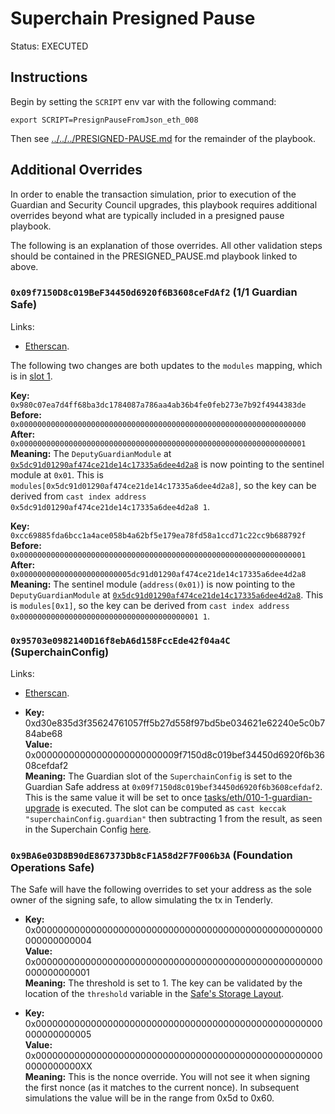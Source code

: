 # Superchain Presigned Pause

Status: EXECUTED

## Instructions

Begin by setting the `SCRIPT` env var with the following command:

```
export SCRIPT=PresignPauseFromJson_eth_008
```

Then see [../../../PRESIGNED-PAUSE.md](../../../PRESIGNED-PAUSE.md) for the remainder of the
playbook.

## Additional Overrides

In order to enable the transaction simulation, prior to execution of the Guardian and Security
Council upgrades, this playbook requires additional overrides beyond what are typically included in
a presigned pause playbook.

The following is an explanation of those overrides. All other validation steps should be contained
in the PRESIGNED_PAUSE.md playbook linked to above.

### `0x09f7150D8c019BeF34450d6920f6B3608ceFdAf2` (1/1 Guardian Safe)

Links:
- [Etherscan](https://etherscan.io/address/0x09f7150D8c019BeF34450d6920f6B3608ceFdAf2).

The following two changes are both updates to the `modules` mapping, which is in [slot 1](https://github.com/safe-global/safe-contracts/blob/v1.3.0/contracts/examples/libraries/GnosisSafeStorage.sol#L10).

**Key:** `0x980c07ea7d4ff68ba3dc1784087a786aa4ab36b4fe0feb273e7b92f4944383de` <br/>
**Before:** `0x0000000000000000000000000000000000000000000000000000000000000000` <br/>
**After:** `0x0000000000000000000000000000000000000000000000000000000000000001` <br/>
**Meaning:** The `DeputyGuardianModule` at [`0x5dc91d01290af474ce21de14c17335a6dee4d2a8`](https://etherscan.io/address/0x5dc91d01290af474ce21de14c17335a6dee4d2a8) is now pointing to the sentinel module at `0x01`.
  This is `modules[0x5dc91d01290af474ce21de14c17335a6dee4d2a8]`, so the key can be
    derived from `cast index address 0x5dc91d01290af474ce21de14c17335a6dee4d2a8 1`.

**Key:** `0xcc69885fda6bcc1a4ace058b4a62bf5e179ea78fd58a1ccd71c22cc9b688792f` <br/>
**Before:** `0x0000000000000000000000000000000000000000000000000000000000000001` <br/>
**After:** `0x0000000000000000000000005dc91d01290af474ce21de14c17335a6dee4d2a8` <br/>
**Meaning:** The sentinel module (`address(0x01)`) is now pointing to the `DeputyGuardianModule` at [`0x5dc91d01290af474ce21de14c17335a6dee4d2a8`](https://etherscan.io/address/0x95703e0982140D16f8ebA6d158FccEde42f04a4C).
  This is `modules[0x1]`, so the key can be
    derived from `cast index address 0x0000000000000000000000000000000000000001 1`.

### `0x95703e0982140D16f8ebA6d158FccEde42f04a4C` (SuperchainConfig)

Links:
- [Etherscan](https://etherscan.io/address/0x95703e0982140D16f8ebA6d158FccEde42f04a4C).

- **Key:** 0xd30e835d3f35624761057ff5b27d558f97bd5be034621e62240e5c0b784abe68 <br/>
  **Value:** 0x00000000000000000000000009f7150d8c019bef34450d6920f6b3608cefdaf2 <br/>
  **Meaning:** The Guardian slot of the `SuperchainConfig` is set to the Guardian Safe address at `0x09f7150d8c019bef34450d6920f6b3608cefdaf2`.
     This is the same value it will be set to once [tasks/eth/010-1-guardian-upgrade](../010-1-guardian-upgrade/README.md) is executed. The slot can be computed as `cast keccak "superchainConfig.guardian"` then subtracting 1 from the result, as seen in the Superchain Config [here](https://github.com/ethereum-optimism/optimism/blob/op-contracts/v1.5.0-rc.1/packages/contracts-bedrock/src/L1/SuperchainConfig.sol#L23).


### `0x9BA6e03D8B90dE867373Db8cF1A58d2F7F006b3A` (Foundation Operations Safe)

The Safe will have the following overrides to set your address as the sole owner of the signing safe, to allow simulating the tx in Tenderly.

- **Key:** 0x0000000000000000000000000000000000000000000000000000000000000004 <br/>
  **Value:** 0x0000000000000000000000000000000000000000000000000000000000000001 <br/>
  **Meaning:** The threshold is set to 1. The key can be validated by the location of the `threshold` variable in the [Safe's Storage Layout](https://github.com/safe-global/safe-smart-account/blob/v1.3.0/contracts/examples/libraries/GnosisSafeStorage.sol#L14).

- **Key:** 0x0000000000000000000000000000000000000000000000000000000000000005 <br/>
  **Value:** 0x00000000000000000000000000000000000000000000000000000000000000XX <br/>
  **Meaning:** This is the nonce override. You will not see it when signing the first nonce (as it matches to the current nonce). In subsequent simulations the value will be in the range from 0x5d to 0x60.
